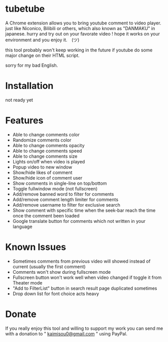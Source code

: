 # tubetube
A Chrome extension allows you to bring youtube comment to video player.
just like Niconico, Bilibili or others, which also known as "DANMAKU" in japanese.
hurry and try out on your favorate video !
hope it works on your environment and you enjoy it.　(ツ)

this tool probably won't keep working in the future if youtube do some major change on their HTML script.

sorry for my bad English.

# Installation
  not ready yet

# Features

* Able to change comments color
* Randomize comments color
* Able to change comments opacity
* Able to change comments speed
* Able to change comments size
* Lights on/off when video is played
* Popup video to new window
* Show/hide likes of comment
* Show/hide icon of comment user
* Show comments in single-line on top/bottom
* Toggle fullwindow mode (not fullscreen)
* Add/remove banned word to filter for comments
* Add/remove comment length limiter for comments
* Add/remove username to filter for exclusive search
* Show comment with specific time when the seek-bar reach the time 
  once the comment been loaded
* Google translate button for comments which not written in your language

# Known Issues
* Sometimes comments from previous video will showed instead of 
  current (usually the first comment)
* Comments won't show during fullscreen mode
* Fullscreen button won't work well when video changed if toggle it from Theater mode
* "Add to FilterList" button in search result page duplicated sometimes
* Drop down list for font choice acts heavy

# Donate
If you really enjoy this tool and willing to support my work
you can send me with a donation to " kaimisou0@gmail.com " using PayPal.
